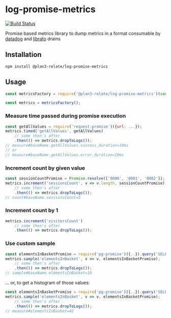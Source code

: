 # log-promise-metrics

[![Build Status](https://travis-ci.org/plan3/log-promise-metrics.svg?branch=master)](https://travis-ci.org/plan3/log-promise-metrics)

Promise based metrics library to dump metrics in a format consumable by [datadog](https://github.com/kubek2k/heroku-datadog-drain-golang) and [librato](https://devcenter.heroku.com/articles/librato#custom-log-based-metrics) drains

## Installation

```
npm install @plan3-relate/log-promise-metrics
```

## Usage

```javascript
const metricsFactory = require('@plan3-relate/log-promise-metrics')(console.log, 'baseName');

const metrics = metricsFactory();
```

### Measure time passed during promise execution

```javascript
const getAllValues = require('request-promise')({url: ...});
metrics.timed('getAllValues', getAllValues)
    // some then's after
    .then(() => metrics.dropToLogs());
// measure#baseName.getAllValues.success_duration=10ms
// or
// measure#baseName.getAllValues.error_duration=10ms
```

### Increment count by given value

```javascript
const sessionCountPromise = Promise.resolve(['0000', '0001', '0002']);
metrics.increment('sessionsCount', v => v.length, sessionCountPromise)
    // some then's after
    .then(() => metrics.dropToLogs());
// count#baseName.sessionsCount=3
```

### Increment count by 1
```javascript
metrics.increment('visitorsCount')
    // some then's after
    .then(() => metrics.dropToLogs());
```

### Use custom sample

```javascript
const elementsInBasketPromise = require('pg-promise')({..}).query('SELECT ...');
metrics.sample('elementsInBasket', v => v, elementsInBasketPromise);
    // some then's after
    .then(() => metrics.dropToLogs());
// sample#baseName.elementsInBasket=10
```

... or, to get a histogram of those values:
```javascript
const elementsInBasketPromise = require('pg-promise')({..}).query('SELECT ...');
metrics.sample('elementsInBasket', v => v, elementsInBasketPromise);
    // some then's after
    .then(() => metrics.dropToLogs());
// measure#elementsInBasket=42
```

